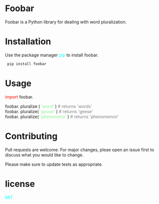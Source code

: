 # <b> Foobar </b>
Foobar is a Python library for dealing with word pluralization.

# Installation
Use the package manager <span style="color:cyan">pip</span> to install foobar.

```sh
 pip install foobar
```
# Usage
<span style="color:red">import</span> foobar.

foobar. pluralize (<span style="color:lightgreen"> 'word'</span> )  <span style="color:gray"> # returns 'words'</span><br>
foobar. pluralize(<span style="color:lightgreen"> 'goose'</span> )  <span style="color:gray"> # returns 'geese'</span><br>
foobar. pluralize(<span style="color:lightgreen"> 'phenomena'</span> )  <span style="color:gray"> # returns 'phenomenon'</span>

# Contributing

Pull requests are welcome. For major changes, pleae open an issue first to discuss what you would like to change.

Please make sure to update tests as appropriate.
# license 

<p style="color:cyan"> MIT</p>